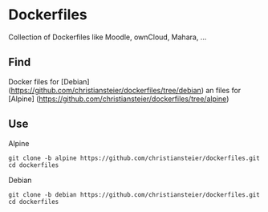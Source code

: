 # Dockerfiles
Collection of Dockerfiles like Moodle, ownCloud, Mahara, ...

## Find
Docker files for [Debian] (https://github.com/christiansteier/dockerfiles/tree/debian) an files for [Alpine] (https://github.com/christiansteier/dockerfiles/tree/alpine)

## Use
Alpine
```
git clone -b alpine https://github.com/christiansteier/dockerfiles.git
cd dockerfiles
```

Debian
```
git clone -b debian https://github.com/christiansteier/dockerfiles.git
cd dockerfiles
```
